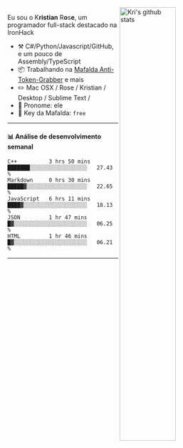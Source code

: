 <img align="right" alt="Kri's github stats" width="50%" src="https://github-readme-stats.vercel.app/api?username=kristianrose&show_icons=true">

Eu sou o K**ristian** R**o**s**e**, um programador full-stack destacado na IronHack

-   :hammer_and_pick: C#/Python/Javascript/GitHub, e um pouco de Assembly/TypeScript
-   :package: Trabalhando na [Mafalda Anti-Token-Grabber](https://github.com/kristianrose) e mais
-   :pencil2: Mac OSX / Rose / Kristian / Desktop / Sublime Text / 
-   :man: Pronome: ele
-   :key: Key da Mafalda: `free`

---

#### :bar_chart: Análise de desenvolvimento semanal


```text
C++          3 hrs 50 mins   ███████░░░░░░░░░░░░░░░░░░   27.43 % 
Markdown     0 hrs 30 mins   █████▓░░░░░░░░░░░░░░░░░░░   22.65 % 
JavaScript   6 hrs 11 mins   ████▓░░░░░░░░░░░░░░░░░░░░   18.13 % 
JSON         1 hr 47 mins    █▓░░░░░░░░░░░░░░░░░░░░░░░   06.25 % 
HTML         1 hr 46 mins    █▓░░░░░░░░░░░░░░░░░░░░░░░   06.21 % 
```


---
